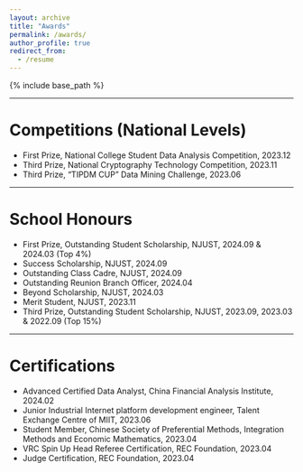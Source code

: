 ```yaml
---
layout: archive
title: "Awards"
permalink: /awards/
author_profile: true
redirect_from:
  - /resume
---
```


{% include base_path %}

---
Competitions (National Levels)
======

* First Prize, National College Student Data Analysis Competition, 2023.12
* Third Prize, National Cryptography Technology Competition, 2023.11
* Third Prize, “TIPDM CUP” Data Mining Challenge, 2023.06

---
School Honours
======

* First Prize, Outstanding Student Scholarship, NJUST, 2024.09 & 2024.03 (Top 4%)
* Success Scholarship, NJUST, 2024.09
* Outstanding Class Cadre, NJUST, 2024.09
* Outstanding Reunion Branch Officer, 2024.04
* Beyond Scholarship, NJUST, 2024.03
* Merit Student, NJUST, 2023.11
* Third Prize, Outstanding Student Scholarship, NJUST, 2023.09, 2023.03 & 2022.09 (Top 15%)

---
Certifications
======

* Advanced Certified Data Analyst, China Financial Analysis Institute, 2024.02
* Junior Industrial Internet platform development engineer, Talent Exchange Centre of MIIT, 2023.06
* Student Member, Chinese Society of Preferential Methods, Integration Methods and Economic Mathematics, 2023.04
* VRC Spin Up Head Referee Certification, REC Foundation, 2023.04
* Judge Certification, REC Foundation, 2023.04

